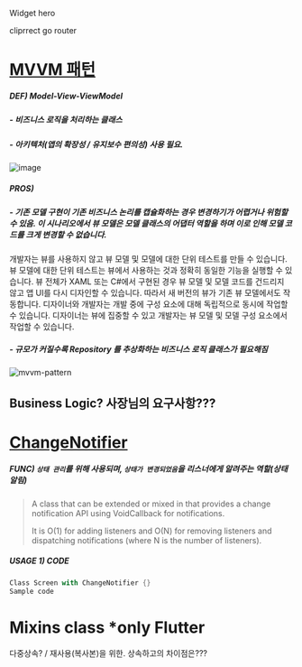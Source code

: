 Widget hero

cliprrect
go router

# [MVVM 패턴](https://learn.microsoft.com/ko-kr/dotnet/architecture/maui/mvvm)

##### DEF) Model-View-ViewModel 
##### - 비즈니스 로직을 처리하는 클래스
##### - 아키텍처(앱의 확장성 / 유지보수 편의성) 사용 필요.
![image](https://github.com/gyubit/TIL/assets/114902088/5656bf23-b754-4111-a236-3a2395af7ed1)
##### PROS)
##### - 기존 모델 구현이 기존 비즈니스 논리를 캡슐화하는 경우 변경하기가 어렵거나 위험할 수 있음.   이 시나리오에서 뷰 모델은 모델 클래스의 어댑터 역할을 하며 이로 인해 모델 코드를 크게 변경할 수 없습니다.
개발자는 뷰를 사용하지 않고 뷰 모델 및 모델에 대한 단위 테스트를 만들 수 있습니다. 뷰 모델에 대한 단위 테스트는 뷰에서 사용하는 것과 정확히 동일한 기능을 실행할 수 있습니다.
뷰 전체가 XAML 또는 C#에서 구현된 경우 뷰 모델 및 모델 코드를 건드리지 않고 앱 UI를 다시 디자인할 수 있습니다. 따라서 새 버전의 뷰가 기존 뷰 모델에서도 작동합니다.
디자이너와 개발자는 개발 중에 구성 요소에 대해 독립적으로 동시에 작업할 수 있습니다. 디자이너는 뷰에 집중할 수 있고 개발자는 뷰 모델 및 모델 구성 요소에서 작업할 수 있습니다.

##### - 규모가 커질수록 Repository 를 추상화하는 비즈니스 로직 클래스가 필요해짐
![mvvm-pattern](https://github.com/gyubit/TIL/assets/114902088/ae4e99f8-7802-4755-b8c1-476c3f52797c)


Business Logic? 사장님의 요구사항???
--------

# [ChangeNotifier](https://api.flutter.dev/flutter/foundation/ChangeNotifier-class.html)
##### FUNC) `상태 관리`를 위해 사용되며, `상태가 변경되었음`을 리스너에게 알려주는 역할(상태 알림)
> A class that can be extended or mixed in that provides a change notification API using VoidCallback for notifications.
> 
> It is O(1) for adding listeners and O(N) for removing listeners and dispatching notifications (where N is the number of listeners).
> 

##### USAGE 1) CODE
```dart
Class Screen with ChangeNotifier {}
Sample code
```

# Mixins class *only Flutter
다중상속? / 재사용(복사본)을 위한. 상속하고의 차이점은???
